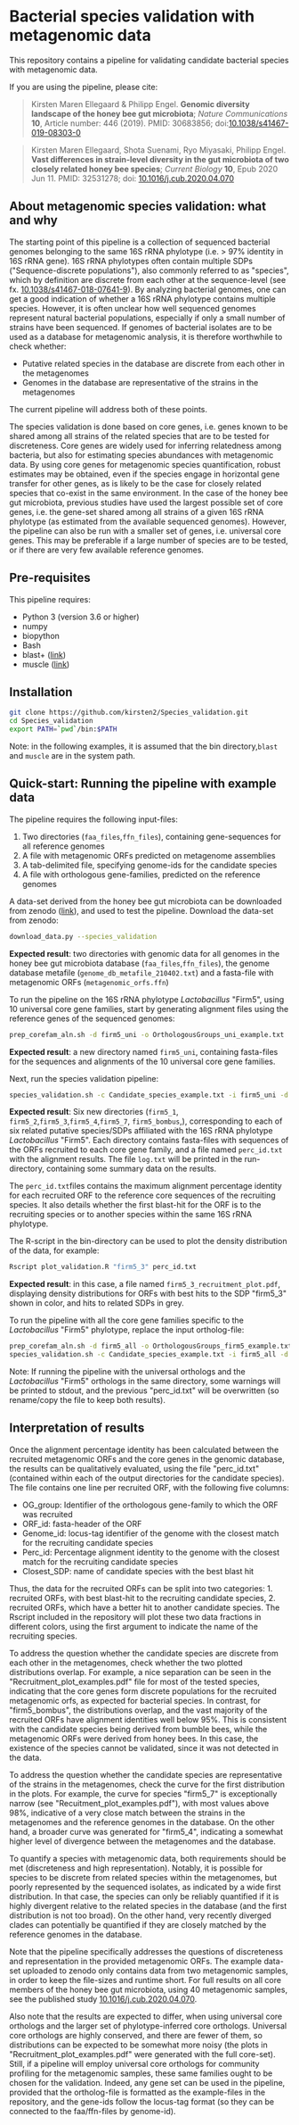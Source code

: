 Bacterial species validation with metagenomic data
=======

This repository contains a pipeline for validating candidate bacterial species with metagenomic data.

If you are using the pipeline, please cite:

> Kirsten Maren Ellegaard & Philipp Engel. **Genomic diversity landscape of the honey bee gut microbiota**; _Nature Communications_ **10**, Article number: 446 (2019).
> PMID: 30683856;
> doi:[10.1038/s41467-019-08303-0](https://www.nature.com/articles/s41467-019-08303-0)

> Kirsten Maren Ellegaard, Shota Suenami, Ryo Miyasaki, Philipp Engel. **Vast differences in strain-level diversity in the gut microbiota of two closely related honey bee species**; _Current Biology_ **10**, Epub 2020 Jun 11.
> PMID: 32531278;
> doi: [10.1016/j.cub.2020.04.070](https://www.cell.com/current-biology/fulltext/S0960-9822(20)30586-8)
 
About metagenomic species validation: what and why
----------

The starting point of this pipeline is a collection of sequenced bacterial genomes belonging to the same 16S rRNA phylotype (i.e. > 97% identity in 16S rRNA gene). 16S rRNA phylotypes often contain multiple SDPs ("Sequence-discrete populations"), also  commonly referred to as "species", which by definition are discrete from each other at the sequence-level (see fx. [10.1038/s41467-018-07641-9](https://www.nature.com/articles/s41467-018-07641-9)). By analyzing bacterial genomes, one can get a good indication of whether a 16S rRNA phylotype contains multiple species. However, it is often unclear how well sequenced genomes represent natural bacterial populations, especially if only a small number of strains have been sequenced. If  genomes of bacterial isolates are to be used as a database for metagenomic analysis, it is therefore worthwhile to check whether:

* Putative related species in the database are discrete from each other in the metagenomes
* Genomes in the database are representative of the strains in the metagenomes 

The current pipeline will address both of these points.

The species validation is done based on core genes, i.e. genes known to be shared among all strains of the related species that are to be tested for discreteness. Core genes are widely used for inferring relatedness among bacteria, but also for estimating species abundances with metagenomic data. By using core genes for metagenomic species quantification, robust estimates may be obtained, even if the species engage in horizontal gene transfer for other genes, as is likely to be the case for closely related species that co-exist in the same environment. In the case of the honey bee gut microbiota, previous studies have used the largest possible set of core genes, i.e. the gene-set shared among all strains of a given 16S rRNA phylotype (as estimated from the available sequenced genomes). However, the pipeline can also be run with a smaller set of genes, i.e. universal core genes. This may be preferable if a large number of species are to be tested, or if there are very few available reference genomes. 

Pre-requisites
--------

This pipeline requires:

* Python 3 (version 3.6 or higher)
* numpy
* biopython
* Bash
* blast+ ([link](https://blast.ncbi.nlm.nih.gov/Blast.cgi?PAGE_TYPE=BlastDocs&DOC_TYPE=Download))
* muscle ([link](https://www.drive5.com/muscle/))


Installation
--------

```bash
git clone https://github.com/kirsten2/Species_validation.git
cd Species_validation
export PATH=`pwd`/bin:$PATH
```

Note: in the following examples, it is assumed that the bin directory,```blast``` and ```muscle``` are in the system path.

Quick-start: Running the pipeline with example data
--------

The pipeline requires the following input-files:

1. Two directories (```faa_files```,```ffn_files```), containing gene-sequences for all reference genomes
2. A file with metagenomic ORFs predicted on metagenome assemblies
3. A tab-delimited file, specifying genome-ids for the candidate species
4. A file with orthologous gene-families, predicted on the reference genomes

A data-set derived from the honey bee gut microbiota can be downloaded from zenodo ([link](https://zenodo.org/record/4661061#.YGgpxC0RoRA)), and used to test the pipeline. Download the data-set from zenodo:

```bash
download_data.py --species_validation
```

**Expected result**: two directories with genomic data for all genomes in the honey bee gut microbiota database (```faa_files```,```ffn_files```),  the genome database metafile (```genome_db_metafile_210402.txt```) and a fasta-file with metagenomic ORFs (```metagenomic_orfs.ffn```)

To run the pipeline on the 16S rRNA phylotype *Lactobacillus* "Firm5", using 10 universal core gene families, start by generating alignment files using the reference genes of the sequenced genomes:

```bash
prep_corefam_aln.sh -d firm5_uni -o OrthologousGroups_uni_example.txt
```

**Expected result**: a new directory named ```firm5_uni```, containing fasta-files for the sequences and alignments of the 10 universal core gene families. 

Next, run the species validation pipeline:

```bash
species_validation.sh -c Candidate_species_example.txt -i firm5_uni -d metagenomic_orfs.ffn
```

**Expected result**: Six new directories (```firm5_1```, ```firm5_2```,```firm5_3```,```firm5_4```,```firm5_7```, ```firm5_bombus```,), corresponding to each of six related putative species/SDPs affiliated with the 16S rRNA phylotype *Lactobacillus* "Firm5". Each directory contains fasta-files with sequences of the ORFs recruited to each core gene family, and a file named ```perc_id.txt``` with the alignment results. The file ```log.txt``` will be printed in the run-directory, containing some summary data on the results. 

The ```perc_id.txt```files contains the maximum alignment percentage identity for each recruited ORF to the reference core sequences of the recruiting species. It also details whether the first blast-hit for the ORF is to the recruiting species or to another species within the same 16S rRNA phylotype.

The R-script in the bin-directory can be used to plot the density distribution of the data, for example:

```bash
Rscript plot_validation.R "firm5_3" perc_id.txt
```

**Expected result**: in this case, a file named ```firm5_3_recruitment_plot.pdf```, displaying density distributions for ORFs with best hits to the SDP "firm5_3" shown in color, and hits to related SDPs in grey. 

To run the pipeline with all the core gene families specific to the *Lactobacillus* "Firm5" phylotype, replace the input ortholog-file:

```bash
prep_corefam_aln.sh -d firm5_all -o OrthologousGroups_firm5_example.txt
species_validation.sh -c Candidate_species_example.txt -i firm5_all -d metagenomic_orfs.ffn
```

Note: If running the pipeline with the universal orthologs and the *Lactobacillus* "Firm5" orthologs in the same directory, some warnings will be printed to stdout, and the previous "perc_id.txt" will be overwritten (so rename/copy the file to keep both results).

Interpretation of results
--------

Once the alignment percentage identity has been calculated between the recruited metagenomic ORFs and the core genes in the genomic database, the results can be qualitatively evaluated, using the file "perc_id.txt" (contained within each of the output directories for the candidate species). The file contains one line per recruited ORF, with the following five columns:

* OG_group: Identifier of the orthologous gene-family to which the ORF was recruited
* ORF_id: fasta-header of the ORF
* Genome_id: locus-tag identifier of the genome with the closest match for the recruiting candidate species
* Perc_id: Percentage alignment identity to the genome with the closest match for the recruiting candidate species
* Closest_SDP: name of candidate species with the best blast hit

Thus, the data for the recruited ORFs can be split into two categories: 1. recruited ORFs, with best blast-hit to the recruiting candidate species, 2. recruited ORFs, which have a better hit to another candidate species. The Rscript included in the repository will plot these two data fractions in different colors, using the first argument to indicate the name of the recruiting species.

To address the question whether the candidate species are discrete from each other in the metagenomes, check whether the two plotted distributions overlap. For example, a nice separation can be seen in the "Recruitment_plot_examples.pdf" file for most of the tested species, indicating that the core genes form discrete populations for the recruited metagenomic orfs, as expected for bacterial species. In contrast, for "firm5_bombus", the distributions overlap, and the vast majority of the recruited ORFs have alignment identities well below 95%. This is consistent with the candidate species being derived from bumble bees, while the metagenomic ORFs were derived from honey bees. In this case, the existence of the species cannot be validated, since it was not detected in the data.

To address the question whether the candidate species are representative of the strains in the metagenomes, check the curve for the first distribution in the plots. For example, the curve for species "firm5_7" is exceptionally narrow (see "Recuitment_plot_examples.pdf"), with most values above 98%, indicative of a very close match between the strains in the metagenomes and the reference genomes in the database. On the other hand, a broader curve was generated for "firm5_4", indicating a somewhat higher level of divergence between the metagenomes and the database.

To quantify a species with metagenomic data, both requirements should be met (discreteness and high representation). Notably, it is possible for species to be discrete from related species within the metagenomes, but poorly represented by the sequenced isolates, as indicated by a wide first distribution. In that case, the species can only be reliably quantified if it is highly divergent relative to the related species in the database (and the first distribution is not too broad). On the other hand, very recently diverged clades can potentially be quantified if they are closely matched by the reference genomes in the database.

Note that the pipeline specifically addresses the questions of discreteness and representation in the provided metagenomic ORFs. The example data-set uploaded to zenodo only contains data from two metagenomic samples, in order to keep the file-sizes and runtime short. For full results on all core members of the honey bee gut microbiota, using 40 metagenomic samples, see the published study [10.1016/j.cub.2020.04.070](https://www.cell.com/current-biology/fulltext/S0960-9822(20)30586-8).

Also note that the results are expected to differ, when using universal core orthologs and the larger set of phylotype-inferred core orthologs. Universal core orthologs are highly conserved, and there are fewer of them, so distributions can be expected to be somewhat more noisy (the plots in "Recruitment_plot_examples.pdf" were generated with the full core-set). Still, if a pipeline will employ universal core orthologs for community profiling for the metagenomic samples, these same families ought to be chosen for the validation. Indeed, any gene set can be used in the pipeline, provided that the ortholog-file is formatted as the example-files in the repository, and the gene-ids follow the locus-tag format (so they can be connected to the faa/ffn-files by genome-id).